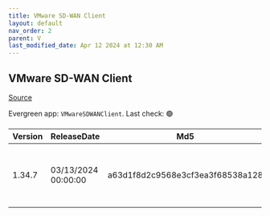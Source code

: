 ```yaml
---
title: VMware SD-WAN Client
layout: default
nav_order: 2
parent: V
last_modified_date: Apr 12 2024 at 12:30 AM
---
```


## VMware SD-WAN Client

[Source](https://docs.vmware.com/en/VMware-SD-WAN-Client/index.html)

Evergreen app: `VMwareSDWANClient`. Last check: 🟢

| Version | ReleaseDate         | Md5                              | Sha256                                                           | Size     | Type | URI                                                                                                                                                                        |
| ------- | ------------------- | -------------------------------- | ---------------------------------------------------------------- | -------- | ---- | -------------------------------------------------------------------------------------------------------------------------------------------------------------------------- |
| 1.34.7  | 03/13/2024 00:00:00 | a63d1f8d2c9568e3cf3ea3f68538a128 | 429dc7f147c05887034c7fd2f41acca81bf4418166983085ab2fbc7e517c5353 | 88.85 MB | exe  | [https://download3.vmware.com/software/SD-WAN-CLIENT/SDWANClientInstaller-1-34-7.exe](https://download3.vmware.com/software/SD-WAN-CLIENT/SDWANClientInstaller-1-34-7.exe) |
